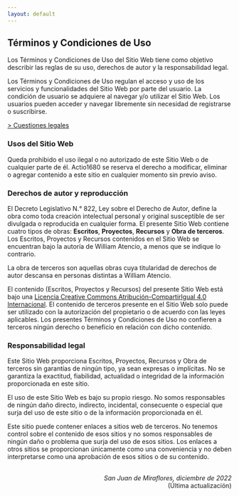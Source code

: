 ```yaml
---
layout: default
---
```

## Términos y Condiciones de Uso
Los Términos y Condiciones de Uso del Sitio Web tiene como objetivo describir las reglas de su uso, derechos de autor y  la responsabilidad legal. 

Los Términos y Condiciones de Uso regulan el acceso y uso de los servicios y funcionalidades del Sitio Web por parte del usuario. La condición de usuario se adquiere al navegar y/o utilizar el Sitio Web. Los usuarios pueden acceder y navegar libremente sin necesidad de registrarse o suscribirse.

[> Cuestiones legales](/legal.md)

### Usos del Sitio Web
Queda prohibido el uso ilegal o no autorizado de este Sitio Web o de cualquier parte de él. Actio1680 se reserva el derecho a modificar, eliminar o agregar contenido a este sitio en cualquier momento sin previo aviso.

### Derechos de autor y reproducción
El Decreto Legislativo N.° 822, Ley sobre el Derecho de Autor, define la obra como toda creación intelectual personal y original susceptible de ser divulgada o reproducida en cualquier forma. El presente Sitio Web contiene cuatro tipos de obras: **Escritos**, **Proyectos**, **Recursos** y **Obra de terceros**. Los Escritos, Proyectos y Recursos contenidos en el Sitio Web se encuentran bajo la autoría de William Atencio, a menos que se indique lo contrario.

La obra de terceros son aquellas obras cuya titularidad de derechos de autor descansa en personas distintas a William Atencio.  

El contenido (Escritos, Proyectos y Recursos) del presente Sitio Web está bajo una <a rel="license" href="https://creativecommons.org/licenses/by-sa/4.0/deed.es">Licencia Creative Commons Atribución-CompartirIgual 4.0 Internacional</a>. El contenido de terceros presente en el Sitio Web solo puede ser utilizado con la autorización del propietario o de acuerdo con las leyes aplicables. Los presentes Términos y Condiciones de Uso no confieren a terceros ningún derecho o beneficio en relación con dicho contenido.

### Responsabilidad legal 
Este Sitio Web proporciona Escritos, Proyectos, Recursos y Obra de terceros sin garantías de ningún tipo, ya sean expresas o implícitas. No se garantiza la exactitud, fiabilidad, actualidad o integridad de la información proporcionada en este sitio.

El uso de este Sitio Web es bajo su propio riesgo. No somos responsables de ningún daño directo, indirecto, incidental, consecuente o especial que surja del uso de este sitio o de la información proporcionada en él.

Este sitio puede contener enlaces a sitios web de terceros. No tenemos control sobre el contenido de esos sitios y no somos responsables de ningún daño o problema que surja del uso de esos sitios. Los enlaces a otros sitios se proporcionan únicamente como una conveniencia y no deben interpretarse como una aprobación de esos sitios o de su contenido.


<br>
<div align="right">
<i>San Juan de Miraflores, diciembre de 2022</i><br>
(Última actualización)
</div>
<br>
